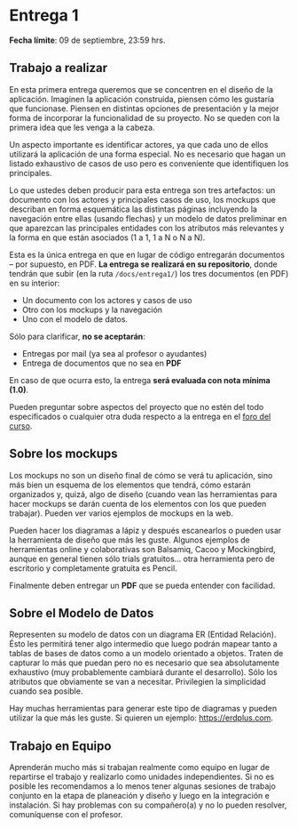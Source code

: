 # Entrega 1

**Fecha límite**: 09 de septiembre, 23:59 hrs.

## Trabajo a realizar

En esta primera entrega queremos que se concentren en el diseño de la aplicación. Imaginen la aplicación construida, piensen cómo les gustaría que funcionase. Piensen en distintas opciones de presentación y la mejor forma de incorporar la funcionalidad de su proyecto. No se queden con la primera idea que les venga a la cabeza.

Un aspecto importante es identificar actores, ya que cada uno de ellos utilizará la aplicación de una forma especial. No es necesario que hagan un listado exhaustivo de casos de uso pero es conveniente que identifiquen los principales.

Lo que ustedes deben producir para esta entrega son tres artefactos: un documento con los actores y principales casos de uso, los mockups que describan en forma esquemática las distintas páginas incluyendo la navegación entre ellas (usando flechas) y un modelo de datos preliminar en que aparezcan las principales entidades con los atributos más relevantes y la forma en que están asociados (1 a 1, 1 a N o N a N).

Esta es la única entrega en que en lugar de código entregarán documentos – por supuesto, en PDF. **La entrega se realizará en su repositorio**, donde tendrán que subir (en la ruta `/docs/entrega1/`) los tres documentos (en PDF) en su interior:

* Un documento con los actores y casos de uso
* Otro con los mockups y la navegación
* Uno con el modelo de datos.

Sólo para clarificar, **no se aceptarán**:

* Entregas por mail (ya sea al profesor o ayudantes)
* Entrega de documentos que no sea en **PDF**

En caso de que ocurra esto, la entrega **será evaluada con nota mínima (1.0)**.


Pueden preguntar sobre aspectos del proyecto que no estén del todo especificados o cualquier otra duda respecto a la entrega en el [foro del curso](../../../../#foro).

## Sobre los mockups

Los mockups no son un diseño final de cómo se verá tu aplicación, sino más bien un esquema de los elementos que tendrá, cómo estarán organizados y, quizá, algo de diseño (cuando vean las herramientas para hacer mockups se darán cuenta de los elementos con los que pueden trabajar). Pueden ver varios ejemplos de mockups en la web.

Pueden hacer los diagramas a lápiz y después escanearlos o pueden usar la herramienta de diseño que más les guste. Algunos ejemplos de herramientas online y colaborativas son Balsamiq, Cacoo y Mockingbird, aunque en general tienen sólo trials gratuitos… otra herramienta pero de escritorio y completamente gratuita es Pencil.

Finalmente deben entregar un **PDF** que se pueda entender con facilidad.

## Sobre el Modelo de Datos

Representen su modelo de datos con un diagrama ER (Entidad Relación). Ésto les permitirá tener algo intermedio que luego podrán mapear tanto a tablas de bases de datos como a un modelo orientado a objetos. Traten de capturar lo más que puedan pero no es necesario que sea absolutamente exhaustivo (muy probablemente cambiará durante el desarrollo). Sólo los atributos que obviamente se van a necesitar. Privilegien la simplicidad cuando sea posible.

Hay muchas herramientas para generar este tipo de diagramas y pueden utilizar la que más les guste. Si quieren un ejemplo: https://erdplus.com.

## Trabajo en Equipo

Aprenderán mucho más si trabajan realmente como equipo en lugar de repartirse el trabajo y realizarlo como unidades independientes. Si no es posible les recomendamos a lo menos tener algunas sesiones de trabajo conjunto en la etapa de planeación y diseño y luego en la integración e instalación. Si hay problemas con su compañero(a) y no lo pueden resolver, comuníquense con el profesor.
